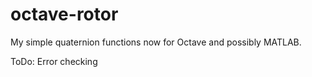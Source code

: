 # octave-rotor
My simple quaternion functions now for Octave and possibly MATLAB.

ToDo:
Error checking

